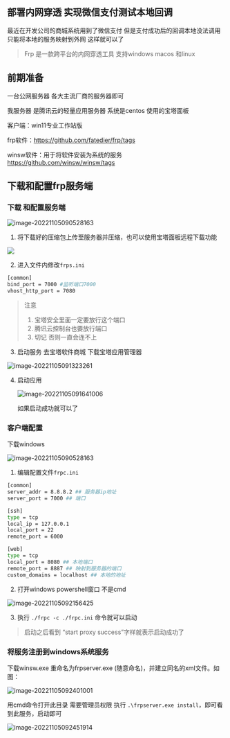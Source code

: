## 部署内网穿透 实现微信支付测试本地回调



最近在开发公司的商城系统用到了微信支付 但是支付成功后的回调本地没法调用 只能将本地的服务映射到外网 这样就可以了

> Frp 是一款跨平台的内网穿透工具 支持windows macos 和linux

## 前期准备

一台公网服务器 各大主流厂商的服务器即可

我服务器 是腾讯云的轻量应用服务器 系统是centos 使用的宝塔面板

客户端：win11专业工作站版

frp软件：https://github.com/fatedier/frp/tags

winsw软件：用于将软件安装为系统的服务 https://github.com/winsw/winsw/tags

## 下载和配置frp服务端

### 下载 和配置服务端

![image-20221105090528163](https://zfh-tuchuang.oss-cn-shanghai.aliyuncs.com/img/image-20221105090528163.png)

1. 将下载好的压缩包上传至服务器并压缩，也可以使用宝塔面板远程下载功能

![](https://zfh-tuchuang.oss-cn-shanghai.aliyuncs.com/img/image-20221105090654322.png)

2. 进入文件内修改`frps.ini`

```bash
[common]
bind_port = 7000 #监听端口7000
vhost_http_port = 7080
```

> 注意
>
> 1. 宝塔安全里面一定要放行这个端口
> 2. 腾讯云控制台也要放行端口
> 3. 切记 否则一直会连不上

3. 启动服务 去宝塔软件商城 下载宝塔应用管理器

![image-20221105091323261](https://zfh-tuchuang.oss-cn-shanghai.aliyuncs.com/img/image-20221105091323261.png)

4. 启动应用

   ![image-20221105091641006](https://zfh-tuchuang.oss-cn-shanghai.aliyuncs.com/img/image-20221105091641006.png)

   如果启动成功就可以了

### 客户端配置

下载windows

![image-20221105090528163](https://zfh-tuchuang.oss-cn-shanghai.aliyuncs.com/img/image-20221105090528163.png)

1. 编辑配置文件`frpc.ini`

```bash
[common]
server_addr = 8.8.8.2 ## 服务器ip地址
server_port = 7000 ## 端口

[ssh]
type = tcp
local_ip = 127.0.0.1
local_port = 22
remote_port = 6000

[web]
type = tcp
local_port = 8080 ## 本地端口
remote_port = 8887 ## 映射到服务器的端口
custom_domains = localhost ## 本地的地址
```

2. 打开windows powershell窗口 不是cmd

![image-20221105092156425](https://zfh-tuchuang.oss-cn-shanghai.aliyuncs.com/img/image-20221105092156425.png)

3. 执行 `./frpc -c ./frpc.ini` 命令就可以启动

> 启动之后看到 “start proxy success”字样就表示启动成功了

### 将服务注册到windows系统服务

下载winsw.exe 重命名为frpserver.exe (随意命名)，并建立同名的xml文件。如图：

![image-20221105092401001](https://zfh-tuchuang.oss-cn-shanghai.aliyuncs.com/img/image-20221105092401001.png)

用cmd命令打开此目录 需要管理员权限 执行 `.\frpserver.exe install`，即可看到此服务，启动即可

![image-20221105092451914](https://zfh-tuchuang.oss-cn-shanghai.aliyuncs.com/img/image-20221105092451914.png)